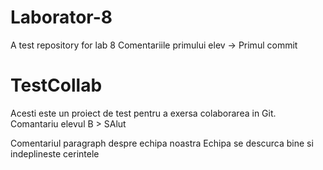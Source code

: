 # Laborator-8
A test repository for lab 8
Comentariile primului elev -> Primul commit
# TestCollab
Acesti este un proiect de test pentru a exersa colaborarea in Git.
Comantariu elevul B > SAlut 


Comentariul paragraph despre echipa noastra
Echipa se descurca bine si indeplineste cerintele